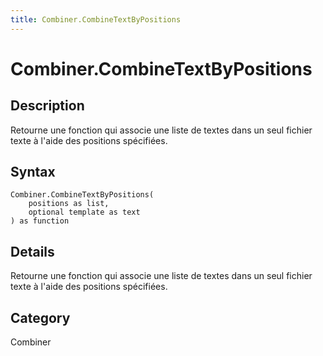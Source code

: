 ```yaml
---
title: Combiner.CombineTextByPositions
---
```


# Combiner.CombineTextByPositions


## Description

Retourne une fonction qui associe une liste de textes dans un seul fichier texte à l&#39;aide des positions spécifiées.


## Syntax

```powerquery
Combiner.CombineTextByPositions(
    positions as list,
    optional template as text
) as function
```


## Details

Retourne une fonction qui associe une liste de textes dans un seul fichier texte à l'aide des positions spécifiées.



## Category
Combiner
